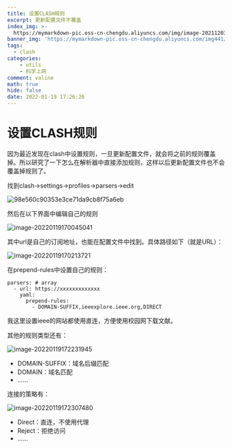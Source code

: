 ```yaml
---
title: 设置CLASH规则
excerpt: 更新配置文件不覆盖
index_img: >-
  https://mymarkdown-pic.oss-cn-chengdu.aliyuncs.com/img/image-20211203212547096.png
banner_img: 'https://mymarkdown-pic.oss-cn-chengdu.aliyuncs.com/img441/1638523690670.jpg'
tags:
  - clash
categories:
    - utils
    - 科学上网
comment: valine
math: true
hide: false
date: 2022-01-19 17:26:26
---
```


# 设置CLASH规则

因为最近发现在clash中设置规则，一旦更新配置文件，就会将之前的规则覆盖掉。所以研究了一下怎么在解析器中直接添加规则，这样以后更新配置文件也不会覆盖掉规则了。

找到clash->settings->profiles->parsers->edit

![98e560c90353e3ce71da9cb8f75a6eb](https://mymarkdown-pic.oss-cn-chengdu.aliyuncs.com/img441/98e560c90353e3ce71da9cb8f75a6eb.png)

然后在以下界面中编辑自己的规则

![image-20220119170045041](https://mymarkdown-pic.oss-cn-chengdu.aliyuncs.com/img441/image-20220119170045041.png)

其中url是自己的订阅地址，也能在配置文件中找到。具体路径如下（就是URL）：

![image-20220119170213721](https://mymarkdown-pic.oss-cn-chengdu.aliyuncs.com/img441/image-20220119170213721.png)

在prepend-rules中设置自己的规则：

```
parsers: # array
  - url: https://xxxxxxxxxxxxx
    yaml:
      prepend-rules:
        - DOMAIN-SUFFIX,ieeexplore.ieee.org,DIRECT
```

我这里设置ieee的网站都使用直连，方便使用校园网下载文献。

其他的规则类型还有：

![image-20220119172231945](https://mymarkdown-pic.oss-cn-chengdu.aliyuncs.com/img441/image-20220119172231945.png)

- DOMAIN-SUFFIX：域名后缀匹配
- DOMAIN：域名匹配
- ......

连接的策略有：

![image-20220119172307480](https://mymarkdown-pic.oss-cn-chengdu.aliyuncs.com/img441/image-20220119172307480.png)

- Direct：直连，不使用代理
- Reject：拒绝访问
- ......
